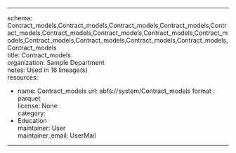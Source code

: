 


---  
schema: Contract_models,Contract_models,Contract_models,Contract_models,Contract_models,Contract_models,Contract_models,Contract_models,Contract_models,Contract_models,Contract_models,Contract_models,Contract_models,Contract_models  
title: Contract_models  
organization: Sample Department  
notes: Used in 16 lineage(s)  
resources:  
  - name: Contract_models 
    url: abfs://system/Contract_models 
    format : parquet  
license: None  
category:
  - Education  
maintainer: User  
maintainer_email: UserMail  
---